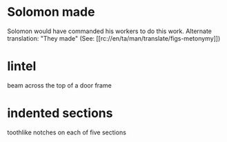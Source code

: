 # Solomon made

Solomon would have commanded his workers to do this work. Alternate translation: "They made" (See: [[rc://en/ta/man/translate/figs-metonymy]])

# lintel

beam across the top of a door frame

# indented sections

toothlike notches on each of five sections

